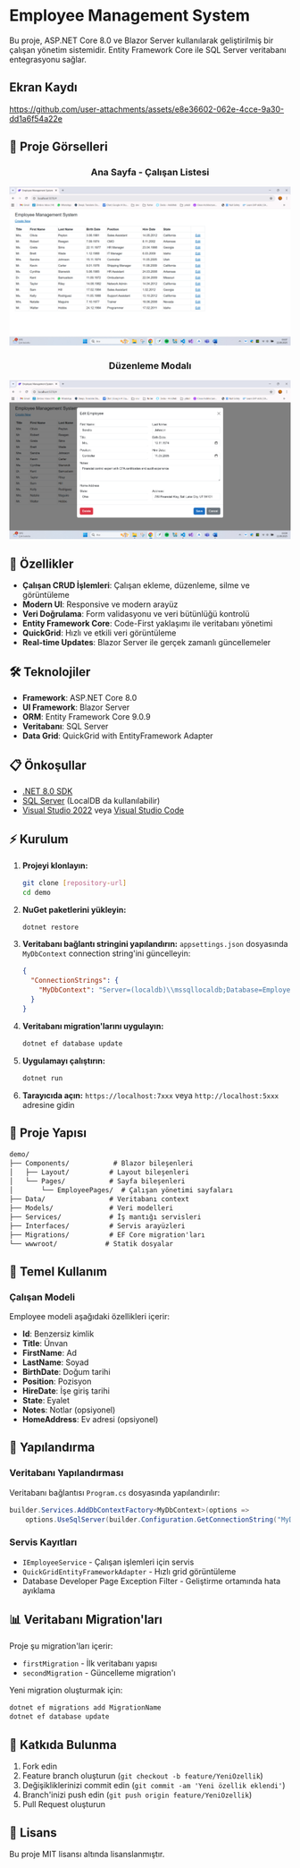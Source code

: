# Employee Management System

Bu proje, ASP.NET Core 8.0 ve Blazor Server kullanılarak geliştirilmiş bir çalışan yönetim sistemidir. Entity Framework Core ile SQL Server veritabanı entegrasyonu sağlar.

##  Ekran Kaydı

<!-- Videoyu yükledikten sonra bu linki güncelleyin -->
https://github.com/user-attachments/assets/e8e36602-062e-4cce-9a30-dd1a6f54a22e

## 📸 Proje Görselleri

<div align="center">
  
###  Ana Sayfa - Çalışan Listesi
![Ana Sayfa](screenshots/main-page.png)

###  Düzenleme Modalı
![Düzenleme Modal](screenshots/edit-modal.png)


</div>

## 🚀 Özellikler

- **Çalışan CRUD İşlemleri**: Çalışan ekleme, düzenleme, silme ve görüntüleme
- **Modern UI**: Responsive ve modern arayüz
- **Veri Doğrulama**: Form validasyonu ve veri bütünlüğü kontrolü
- **Entity Framework Core**: Code-First yaklaşımı ile veritabanı yönetimi
- **QuickGrid**: Hızlı ve etkili veri görüntüleme
- **Real-time Updates**: Blazor Server ile gerçek zamanlı güncellemeler

## 🛠️ Teknolojiler

- **Framework**: ASP.NET Core 8.0
- **UI Framework**: Blazor Server
- **ORM**: Entity Framework Core 9.0.9
- **Veritabanı**: SQL Server
- **Data Grid**: QuickGrid with EntityFramework Adapter

## 📋 Önkoşullar

- [.NET 8.0 SDK](https://dotnet.microsoft.com/download/dotnet/8.0)
- [SQL Server](https://www.microsoft.com/sql-server) (LocalDB da kullanılabilir)
- [Visual Studio 2022](https://visualstudio.microsoft.com/) veya [Visual Studio Code](https://code.visualstudio.com/)

## ⚡ Kurulum

1. **Projeyi klonlayın:**
   ```bash
   git clone [repository-url]
   cd demo
   ```

2. **NuGet paketlerini yükleyin:**
   ```bash
   dotnet restore
   ```

3. **Veritabanı bağlantı stringini yapılandırın:**
   `appsettings.json` dosyasında `MyDbContext` connection string'ini güncelleyin:
   ```json
   {
     "ConnectionStrings": {
       "MyDbContext": "Server=(localdb)\\mssqllocaldb;Database=EmployeeDb;Trusted_Connection=True;MultipleActiveResultSets=true"
     }
   }
   ```

4. **Veritabanı migration'larını uygulayın:**
   ```bash
   dotnet ef database update
   ```

5. **Uygulamayı çalıştırın:**
   ```bash
   dotnet run
   ```

6. **Tarayıcıda açın:**
   `https://localhost:7xxx` veya `http://localhost:5xxx` adresine gidin

## 📁 Proje Yapısı

```
demo/
├── Components/           # Blazor bileşenleri
│   ├── Layout/          # Layout bileşenleri
│   └── Pages/           # Sayfa bileşenleri
│       └── EmployeePages/  # Çalışan yönetimi sayfaları
├── Data/                # Veritabanı context
├── Models/              # Veri modelleri
├── Services/            # İş mantığı servisleri
├── Interfaces/          # Servis arayüzleri
├── Migrations/          # EF Core migration'ları
└── wwwroot/            # Statik dosyalar
```

## 🎯 Temel Kullanım

### Çalışan Modeli

Employee modeli aşağıdaki özellikleri içerir:

- **Id**: Benzersiz kimlik
- **Title**: Ünvan
- **FirstName**: Ad
- **LastName**: Soyad
- **BirthDate**: Doğum tarihi
- **Position**: Pozisyon
- **HireDate**: İşe giriş tarihi
- **State**: Eyalet
- **Notes**: Notlar (opsiyonel)
- **HomeAddress**: Ev adresi (opsiyonel)
<!-- 
### API Endpoints

Çalışan yönetimi için aşağıdaki sayfalar mevcuttur:

- `/employees` - Çalışan listesi
- `/employees/create` - Yeni çalışan ekleme
- `/employees/edit/{id}` - Çalışan düzenleme
- `/employees/details/{id}` - Çalışan detayları
- `/employees/delete/{id}` - Çalışan silme -->

## 🔧 Yapılandırma

### Veritabanı Yapılandırması

Veritabanı bağlantısı `Program.cs` dosyasında yapılandırılır:

```csharp
builder.Services.AddDbContextFactory<MyDbContext>(options =>
    options.UseSqlServer(builder.Configuration.GetConnectionString("MyDbContext")));
```

### Servis Kayıtları

- `IEmployeeService` - Çalışan işlemleri için servis
- `QuickGridEntityFrameworkAdapter` - Hızlı grid görüntüleme
- Database Developer Page Exception Filter - Geliştirme ortamında hata ayıklama

## 📊 Veritabanı Migration'ları

Proje şu migration'ları içerir:

- `firstMigration` - İlk veritabanı yapısı
- `secondMigration` - Güncelleme migration'ı

Yeni migration oluşturmak için:
```bash
dotnet ef migrations add MigrationName
dotnet ef database update
```

## 🤝 Katkıda Bulunma

1. Fork edin
2. Feature branch oluşturun (`git checkout -b feature/YeniOzellik`)
3. Değişikliklerinizi commit edin (`git commit -am 'Yeni özellik eklendi'`)
4. Branch'inizi push edin (`git push origin feature/YeniOzellik`)
5. Pull Request oluşturun

## 📝 Lisans

Bu proje MIT lisansı altında lisanslanmıştır.

